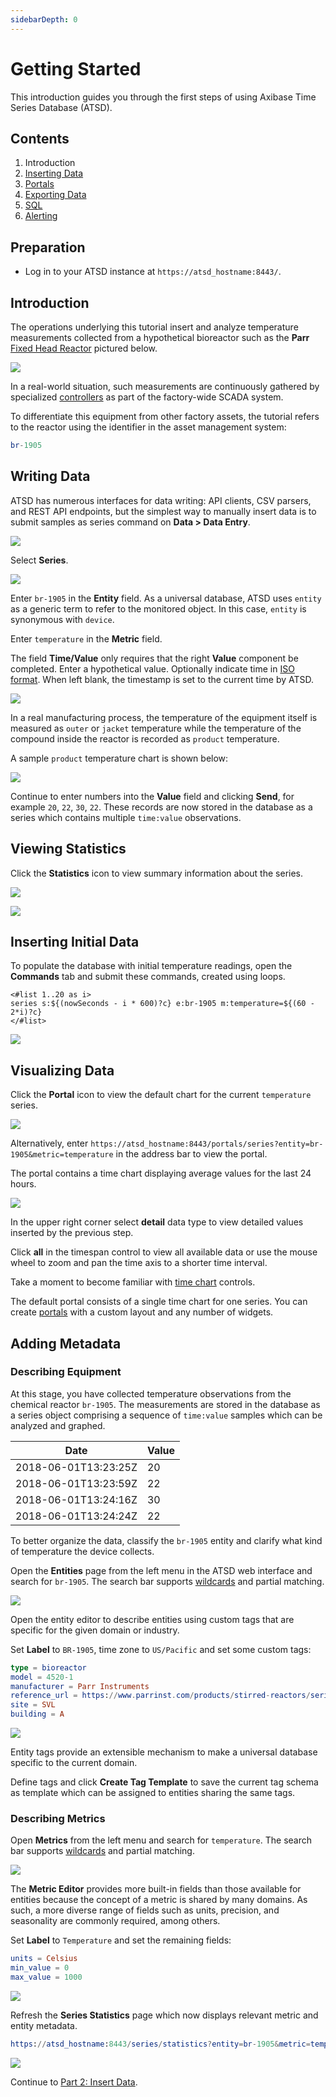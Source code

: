 ```yaml
---
sidebarDepth: 0
---
```


# Getting Started

This introduction guides you through the first steps of using Axibase Time Series Database (ATSD).

## Contents

1. Introduction
1. [Inserting Data](./getting-started-insert.md)
1. [Portals](./getting-started-portal.md)
1. [Exporting Data](./getting-started-export.md)
1. [SQL](./getting-started-sql.md)
1. [Alerting](./getting-started-alert.md)

## Preparation

* Log in to your ATSD instance at `https://atsd_hostname:8443/`.

## Introduction

The operations underlying this tutorial insert and analyze temperature measurements collected from a hypothetical bioreactor such as the **Parr** [Fixed Head Reactor](https://www.parrinst.com/products/stirred-reactors/series-4520-1-2l-bench-top-reactors/) pictured below.

![](./resources/bioreactor.png)

In a real-world situation, such measurements are continuously gathered by specialized [controllers](https://www.parrinst.com/products/controllers/4871-process-controller/) as part of the factory-wide SCADA system.

To differentiate this equipment from other factory assets, the tutorial refers to the reactor using the identifier in the asset management system:

```elm
br-1905
```

## Writing Data

ATSD has numerous interfaces for data writing: API clients, CSV parsers, and REST API endpoints, but the simplest way to manually insert data is to submit samples as series command on **Data > Data Entry**.

![](./resources/getting-started_1.png)

Select **Series**.

![](./resources/series-type.png)

Enter `br-1905` in the **Entity** field. As a universal database, ATSD uses `entity` as a generic term to refer to the monitored object. In this case, `entity` is synonymous with `device`.

Enter `temperature` in the **Metric** field.

The field **Time/Value** only requires that the right **Value** component be completed. Enter a hypothetical value. Optionally indicate time in [ISO format](../shared/date-format.md). When left blank, the timestamp is set to the current time by ATSD.

![](./resources/data_entry_series.png)

In a real manufacturing process, the temperature of the equipment itself is measured as `outer` or `jacket` temperature while the temperature of the compound inside the reactor is recorded as `product` temperature.

A sample `product` temperature chart is shown below:

![](./resources/temperature-sample.png)

Continue to enter numbers into the **Value** field and clicking **Send**, for example `20`, `22`, `30`, `22`. These records are now stored in the database as a series which contains multiple `time:value` observations.

## Viewing Statistics

Click the **Statistics** icon to view summary information about the series.

![](./resources/series-inserted-stat.png)

![](./resources/series-statistics.png)

## Inserting Initial Data

To populate the database with initial temperature readings, open the **Commands** tab and submit these commands, created using loops.

```ls
<#list 1..20 as i>
series s:${(nowSeconds - i * 600)?c} e:br-1905 m:temperature=${(60 - 2*i)?c}
</#list>
```

![](./resources/insert-seconds.png)

## Visualizing Data

Click the **Portal** icon to view the default chart for the current `temperature` series.

![](./resources/series-inserted-chart.png)

Alternatively, enter `https://atsd_hostname:8443/portals/series?entity=br-1905&metric=temperature` in the address bar to view the portal.

The portal contains a time chart displaying average values for the last 24 hours.

![](./resources/series-chart.png)

In the upper right corner select **detail** data type to view detailed values inserted by the previous step.

Click **all** in the timespan control to view all available data or use the mouse wheel to zoom and pan the time axis to a shorter time interval.

Take a moment to become familiar with [time chart](https://axibase.com/products/axibase-time-series-database/visualization/widgets/time-chart/) controls.

The default portal consists of a single time chart for one series. You can create [portals](../portals/README.md) with a custom layout and any number of widgets.

## Adding Metadata

### Describing Equipment

At this stage, you have collected temperature observations from the chemical reactor `br-1905`. The measurements are stored in the database as a series object comprising a sequence of `time:value` samples which can be analyzed and graphed.

| Date                  | Value |
|-----------------------|-------|
| 2018-06-01T13:23:25Z  | 20    |
| 2018-06-01T13:23:59Z  | 22    |
| 2018-06-01T13:24:16Z  | 30    |
| 2018-06-01T13:24:24Z  | 22    |

To better organize the data, classify the `br-1905` entity and clarify what kind of temperature the device collects.

Open the **Entities** page from the left menu in the ATSD web interface and search for `br-1905`. The search bar supports [wildcards](../search/entity-search.md#wildcards) and partial matching.

![](./resources/entity-search.png)

Open the entity editor to describe entities using custom tags that are specific for the given domain or industry.

Set **Label** to `BR-1905`, time zone to `US/Pacific` and set some custom tags:

```elm
type = bioreactor
model = 4520-1
manufacturer = Parr Instruments
reference_url = https://www.parrinst.com/products/stirred-reactors/series-4520-1-2l-bench-top-reactors/
site = SVL
building = A
```

![](./resources/entity-editor.png)

Entity tags provide an extensible mechanism to make a universal database specific to the current domain.

Define tags and click **Create Tag Template** to save the current tag schema as template which can be assigned to entities sharing the same tags.

### Describing Metrics

Open **Metrics** from the left menu and search for `temperature`. The search bar supports [wildcards](../search/metric-search.md#wildcards) and partial matching.

![](./resources/metric-search.png)

The **Metric Editor** provides more built-in fields than those available for entities because the concept of a metric is shared by many domains. As such, a more diverse range of fields such as units, precision, and seasonality are commonly required, among others.

Set **Label** to `Temperature` and set the remaining fields:

```elm
units = Celsius
min_value = 0
max_value = 1000
```

![](./resources/metric-editor.png)

Refresh the **Series Statistics** page which now displays relevant metric and entity metadata.

 ```elm
https://atsd_hostname:8443/series/statistics?entity=br-1905&metric=temperature
```

![](./resources/metric-entity-metadata.png)

Continue to [Part 2: Insert Data](getting-started-insert.md).
